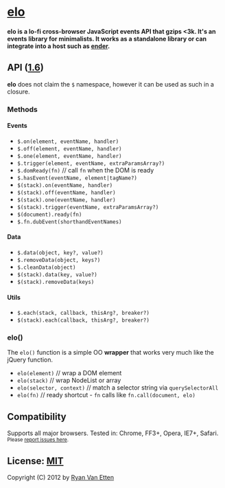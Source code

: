 # [elo](../../)

#### <b>elo</b> is a lo-fi cross-browser JavaScript events API that gzips <3k. It's an events library for minimalists. It works as a standalone library or can integrate into a host such as [ender](https://github.com/ender-js/).

## API ([1.6](../../releases))

**elo** does not claim the `$` namespace, however it can be used as such in a closure.

### Methods

#### Events

- `$.on(element, eventName, handler)`
- `$.off(element, eventName, handler)`
- `$.one(element, eventName, handler)`
- `$.trigger(element, eventName, extraParamsArray?)`
- `$.domReady(fn)` // call `fn` when the DOM is ready
- `$.hasEvent(eventName, element|tagName?)`
- `$(stack).on(eventName, handler)`
- `$(stack).off(eventName, handler)`
- `$(stack).one(eventName, handler)`
- `$(stack).trigger(eventName, extraParamsArray?)`
- `$(document).ready(fn)`
- `$.fn.dubEvent(shorthandEventNames)`

#### Data 

- `$.data(object, key?, value?)`
- `$.removeData(object, keys?)`
- `$.cleanData(object)`
- `$(stack).data(key, value?)`
- `$(stack).removeData(keys)`

#### Utils

- `$.each(stack, callback, thisArg?, breaker?)`
- `$(stack).each(callback, thisArg?, breaker?)`

### elo()

The `elo()` function is a simple OO **wrapper** that works very much like the jQuery function.

- `elo(element)` // wrap a DOM element
- `elo(stack)` // wrap NodeList or array
- `elo(selector, context)` // match a selector string via `querySelectorAll`
- `elo(fn)`      // ready shortcut - `fn` calls like `fn.call(document, elo)`

## Compatibility

Supports all major browsers. Tested in: Chrome, FF3+, Opera, IE7+, Safari. <small>Please [report issues here](../../issues).</small>

## License: [MIT](http://en.wikipedia.org/wiki/MIT_License)

Copyright (C) 2012 by [Ryan Van Etten](https://github.com/ryanve)